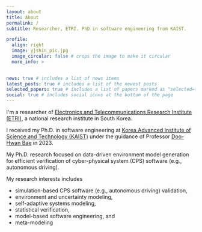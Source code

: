 ```yaml
---
layout: about
title: About
permalink: /
subtitle: Researcher, ETRI. PhD in software engineering from KAIST.

profile:
  align: right
  image: yjshin_pic.jpg
  image_circular: false # crops the image to make it circular
  more_info: >
    

news: true # includes a list of news items
latest_posts: true # includes a list of the newest posts
selected_papers: true # includes a list of papers marked as "selected={true}"
social: true # includes social icons at the bottom of the page
---
```


I'm a researcher of [Electronics and Telecommunications Research Institute (ETRI)](https://www.etri.re.kr/eng/main/main.etri), a national research institute in South Korea. 

I received my Ph.D. in software engineering at [Korea Advanced Institute of Science and Technology (KAIST)](https://www.kaist.ac.kr/en/) under the guidance of Professor [Doo-Hwan Bae](https://cs.kaist.ac.kr/people/view?idx=12&kind=faculty&menu=170) in 2023. 

My Ph.D. research focused on data-driven environment model generation for efficient verification of cyber-physical system (CPS) software (e.g., autonomous driving). 

My research interests includes
* simulation-based CPS software (e.g., autonomous driving) validation,
* environment and uncertainty modeling,
* self-adaptive systems modeling, 
* statistical verification,
* model-based software engineering, and
* meta-modeling